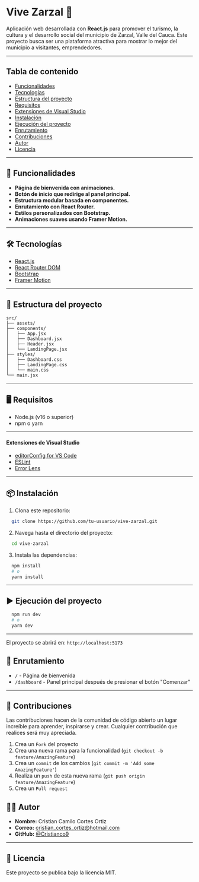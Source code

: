 # Vive Zarzal 🌄

Aplicación web desarrollada con **React.js** para promover el turismo, la cultura
y el desarrollo social del municipio de Zarzal, Valle del Cauca. Este proyecto 
busca ser una plataforma atractiva para mostrar lo mejor del municipio a 
visitantes, emprendedores.

---

## Tabla de contenido

- [Funcionalidades](#funcionalidades)
- [Tecnologías](#tecnologías)
- [Estructura del proyecto](#estructura-del-proyecto)
- [Requisitos](#requisitos)
- [Extensiones de Visual Studio](#extensiones-de-Visual-Studio)
- [Instalación](#instalación)
- [Ejecución del proyecto](#ejecución-del-proyecto)
- [Enrutamiento](#enrutamiento)
- [Contribuciones](#contribuciones)
- [Autor](#autor)
- [Licencia](#licencia)

---

## 🚀 Funcionalidades

- **Página de bienvenida con animaciones.**
- **Botón de inicio que redirige al panel principal.**
- **Estructura modular basada en componentes.**
- **Enrutamiento con React Router.**
- **Estilos personalizados con Bootstrap.**
- **Animaciones suaves usando Framer Motion.**

---

## 🛠 Tecnologías

- [React.js](https://reactjs.org/)
- [React Router DOM](https://reactrouter.com/)
- [Bootstrap](https://getbootstrap.com/)
- [Framer Motion](https://www.framer.com/motion/)

---

## 📁 Estructura del proyecto

```
src/
├── assets/
├── components/
│   ├── App.jsx
│   ├── Dashboard.jsx
│   ├── Header.jsx
│   └── LandingPage.jsx
├── styles/
│   ├── Dashboard.css
│   ├── LandingPage.css
│   └── main.css
└── main.jsx
```

---

## 🖥 Requisitos

- Node.js (v16 o superior)
- npm o yarn

---

#### Extensiones de Visual Studio
- [editorConfig for VS Code](https://marketplace.visualstudio.com/items?itemName=EditorConfig.EditorConfig)
- [ESLint](https://marketplace.visualstudio.com/items?itemName=dbaeumer.vscode-eslint)
- [Error Lens](https://marketplace.visualstudio.com/items?itemName=usernamehw.errorlens)

---

## 📦 Instalación

1. Clona este repositorio:

```bash
  git clone https://github.com/tu-usuario/vive-zarzal.git
```

2. Navega hasta el directorio del proyecto:

```bash
  cd vive-zarzal
```

3. Instala las dependencias:

```bash
  npm install
  # o
  yarn install
```

---

## ▶️ Ejecución del proyecto

```bash
  npm run dev
  # o
  yarn dev
```

---

El proyecto se abrirá en: `http://localhost:5173`

## 🔗 Enrutamiento

- `/` - Página de bienvenida
- `/dashboard` - Panel principal después de presionar el botón "Comenzar"

---

## 🤝 Contribuciones

Las contribuciones hacen de la comunidad de código abierto un lugar increíble para
aprender, inspirarse y crear. Cualquier contribución que realices será muy apreciada.

1. Crea un `Fork` del proyecto
2. Crea una nueva rama para la funcionalidad  (`git checkout -b feature/AmazingFeature`)
3. Crea un `commit` de los cambios (`git commit -m 'Add some AmazingFeature'`)
4. Realiza un `push` de esta nueva rama (`git push origin feature/AmazingFeature`)
5. Crea un `Pull request`

## 🧑‍💻 Autor

- **Nombre:** Cristian Camilo Cortes Ortiz
- **Correo:** cristian_cortes_ortiz@hotmail.com
- **GitHub:** [@Cristianco9](https://github.com/Cristianco9)

---

## 📝 Licencia

Este proyecto se publica bajo la licencia MIT.
